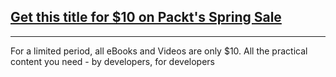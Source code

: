 ## [Get this title for $10 on Packt's Spring Sale](https://www.packt.com/B08291?utm_source=github&utm_medium=packt-github-repo&utm_campaign=spring_10_dollar_2022)
-----
For a limited period, all eBooks and Videos are only $10. All the practical content you need \- by developers, for developers

